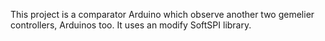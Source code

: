 This project is a comparator Arduino which observe another two gemelier controllers, Arduinos too. It uses an modify SoftSPI library.
